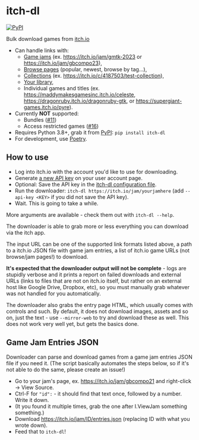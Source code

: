 # itch-dl

[![PyPI](https://img.shields.io/pypi/v/itch-dl)](https://pypi.org/project/itch-dl/)

Bulk download games from [itch.io](https://itch.io/)

- Can handle links with:
  - [Game jams](https://itch.io/jams) (ex. https://itch.io/jam/gmtk-2023 or https://itch.io/jam/gbcompo23),
  - [Browse pages](https://itch.io/games) (popular, newest, browse by tag...),
  - [Collections](https://itch.io/my-collections) (ex. https://itch.io/c/4187503/test-collection),
  - [Your library](https://itch.io/my-purchases),
  - Individual games and titles (ex. https://maddymakesgamesinc.itch.io/celeste,
    https://dragonruby.itch.io/dragonruby-gtk, or https://supergiant-games.itch.io/pyre).
- Currently **NOT** supported:
  - Bundles ([#11](https://github.com/DragoonAethis/itch-dl/issues/11))
  - Access restricted games ([#16](https://github.com/DragoonAethis/itch-dl/issues/16))
- Requires Python 3.8+, grab it from [PyPI](https://pypi.org/project/itch-dl/): `pip install itch-dl`
- For development, use [Poetry](https://python-poetry.org/).


## How to use

- Log into itch.io with the account you'd like to use for downloading.
- Generate [a new API key](https://itch.io/user/settings/api-keys) on your user account page.
- Optional: Save the API key in the [itch-dl configuration file](https://github.com/DragoonAethis/itch-dl/wiki/Configuration-Files).
- Run the downloader: `itch-dl https://itch.io/jam/yourjamhere` (add `--api-key <KEY>` if you did not save the API key).
- Wait. This is going to take a while.

More arguments are available - check them out with `itch-dl --help`.

The downloader is able to grab more or less everything you can download via the itch app.

The input URL can be one of the supported link formats listed above, a path to a itch.io JSON
file with game jam entries, a list of itch.io game URLs (not browse/jam pages!) to download.

**It's expected that the downloader output will not be complete** - logs are stupidly verbose
and it prints a report on failed downloads and external URLs (links to files that are not on
itch.io itself, but rather on an external host like Google Drive, Dropbox, etc), so you must
manually grab whatever was not handled for you automatically.

The downloader also grabs the entry page HTML, which usually comes with controls and such. By
default, it does not download images, assets and so on, just the text - use `--mirror-web` to
try and download these as well. This does not work very well yet, but gets the basics done.


## Game Jam Entries JSON

Downloader can parse and download games from a game jam entries JSON file if you need it.
(The script basically automates the steps below, so if it's not able to do the same, please
create an issue!)

- Go to your jam's page, ex. https://itch.io/jam/gbcompo21 and right-click -> View Source.
- Ctrl-F for `"id":` - it should find that text once, followed by a number. Write it down.
- (It you found it multiple times, grab the one after I.ViewJam something something.)
- Download https://itch.io/jam/ID/entries.json (replacing ID with what you wrote down).
- Feed that to `itch-dl`!
